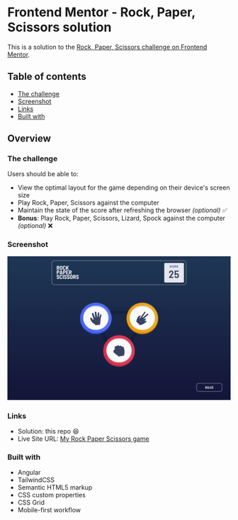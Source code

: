 # Frontend Mentor - Rock, Paper, Scissors solution

This is a solution to the [Rock, Paper, Scissors challenge on Frontend Mentor](https://www.frontendmentor.io/challenges/rock-paper-scissors-game-pTgwgvgH).

## Table of contents

- [The challenge](#the-challenge)
- [Screenshot](#screenshot)
- [Links](#links)
- [Built with](#built-with)

## Overview

### The challenge

Users should be able to:

- View the optimal layout for the game depending on their device's screen size
- Play Rock, Paper, Scissors against the computer
- Maintain the state of the score after refreshing the browser _(optional)_ ✅
- **Bonus**: Play Rock, Paper, Scissors, Lizard, Spock against the computer _(optional)_ ❌

### Screenshot

![](./solution/rsp-screenshot.png)

### Links

- Solution: this repo 😆
- Live Site URL: [My Rock Paper Scissors game](https://your-live-site-url.com)


### Built with

- Angular
- TailwindCSS
- Semantic HTML5 markup
- CSS custom properties
- CSS Grid
- Mobile-first workflow
